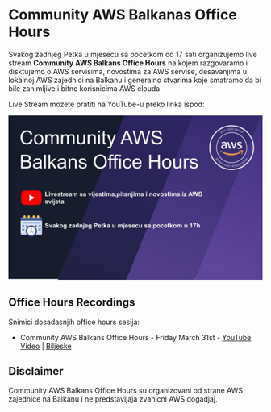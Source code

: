 # Community AWS Balkanas Office Hours

Svakog zadnjeg Petka u mjesecu sa pocetkom od 17 sati organizujemo live stream **Community AWS Balkans Office Hours** na kojem razgovaramo i disktujemo o AWS servisima, novostima za AWS servise, desavanjima u lokalnoj AWS zajednici na Balkanu i generalno stvarima koje smatramo da bi bile zanimljive i bitne korisnicima AWS clouda. 

Live Stream mozete pratiti na YouTube-u preko linka ispod:

[![Community AWS Balkans Office Hours - Friday March 31st](images/community-aws-balkans-office-houts-cover.jpg)](https://www.youtube.com/live/uM4KjqDc9gY?feature=share "Community AWS Balkans Office Hours - Friday March 31st")


## Office Hours Recordings  
Snimici dosadasnjih office hours sesija:
- Community AWS Balkans Office Hours - Friday March 31st - [YouTube Video]() | [Biljeske](31-04.2022.md)

## Disclaimer 
Community AWS Balkans Office Hours su organizovani od strane AWS zajednice na Balkanu i ne predstavljaja zvanicni AWS dogadjaj. 
